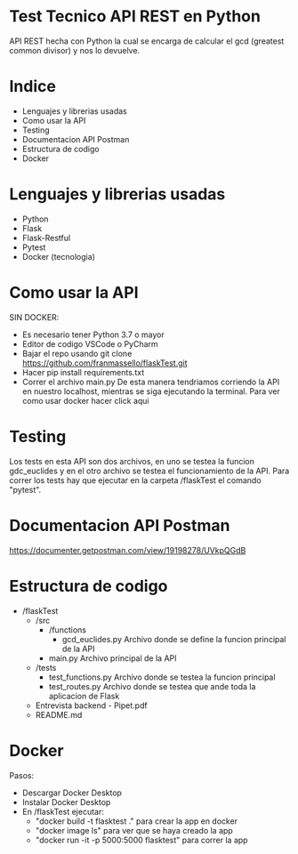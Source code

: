 # Test Tecnico API REST en Python
API REST hecha con Python la cual se encarga de calcular el gcd (greatest common divisor) y nos lo devuelve.

# Indice
- Lenguajes y librerias usadas
- Como usar la API
- Testing
- Documentacion API Postman
- Estructura de codigo
- Docker

# Lenguajes y librerias usadas
- Python
- Flask
- Flask-Restful
- Pytest
- Docker (tecnologia)

# Como usar la API
SIN DOCKER:
- Es necesario tener Python 3.7 o mayor
- Editor de codigo VSCode o PyCharm 
- Bajar el repo usando git clone https://github.com/franmassello/flaskTest.git
- Hacer pip install requirements.txt
- Correr el archivo main.py
De esta manera tendriamos corriendo la API en nuestro localhost, mientras se siga ejecutando la terminal.
Para ver como usar docker hacer click aqui

# Testing
Los tests en esta API son dos archivos, en uno se testea la funcion gdc_euclides y en el otro archivo se testea el funcionamiento de la API.
Para correr los tests hay que ejecutar en la carpeta /flaskTest el comando "pytest". 

# Documentacion API Postman
https://documenter.getpostman.com/view/19198278/UVkpQGdB

# Estructura de codigo
- /flaskTest
  - /src
    - /functions
      - gcd_euclides.py Archivo donde se define la funcion principal de la API
    - main.py Archivo principal de la API
  - /tests
    - test_functions.py Archivo donde se testea la funcion principal
    - test_routes.py Archivo donde se testea que ande toda la aplicacion de Flask
  - Entrevista backend - Pipet.pdf
  - README.md

# Docker
Pasos:
- Descargar Docker Desktop
- Instalar Docker Desktop
- En /flaskTest ejecutar:
  - "docker build -t flasktest ." para crear la app en docker
  - "docker image ls" para ver que se haya creado la app
  - "docker run -it -p 5000:5000 flasktest" para correr la app 

